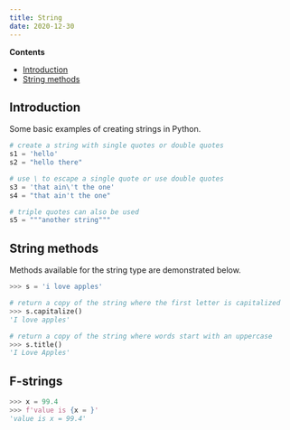 ```yaml
---
title: String
date: 2020-12-30
---
```


**Contents**

- [Introduction](#introduction)
- [String methods](#string-methods)

## Introduction

Some basic examples of creating strings in Python.

```python
# create a string with single quotes or double quotes
s1 = 'hello'
s2 = "hello there"

# use \ to escape a single quote or use double quotes
s3 = 'that ain\'t the one'
s4 = "that ain't the one"

# triple quotes can also be used
s5 = """another string"""
```

## String methods

Methods available for the string type are demonstrated below.

```python
>>> s = 'i love apples'

# return a copy of the string where the first letter is capitalized
>>> s.capitalize()
'I love apples'

# return a copy of the string where words start with an uppercase
>>> s.title()
'I Love Apples'
```

## F-strings

```python
>>> x = 99.4
>>> f'value is {x = }'
'value is x = 99.4'
```
